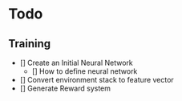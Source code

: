 # Todo

## Training

- [] Create an Initial Neural Network
    - [] How to define neural network
- [] Convert environment stack to feature vector
- [] Generate Reward system